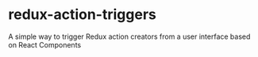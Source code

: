 # redux-action-triggers

A simple way to trigger Redux action creators from a user interface based on React Components
